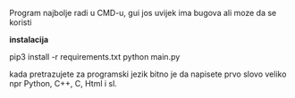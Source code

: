 Program najbolje radi u CMD-u, gui jos uvijek ima bugova ali moze da se koristi

<b>instalacija</b>

pip3 install -r requirements.txt
python main.py

kada pretrazujete za programski jezik bitno je da napisete prvo slovo veliko npr Python, C++, C, Html i sl.
